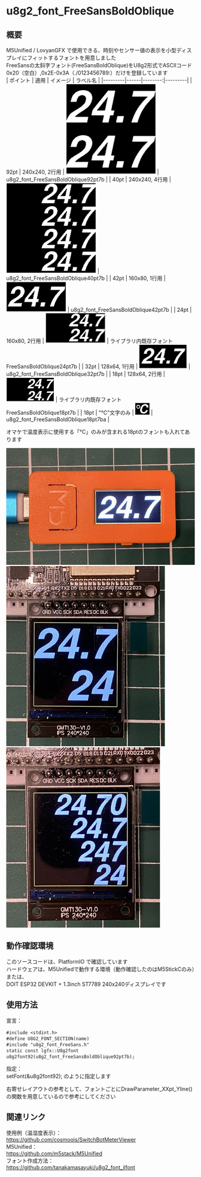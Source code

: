 # u8g2_font_FreeSansBoldOblique

## 概要

M5Unified / LovyanGFX で使用できる、時刻やセンサー値の表示を小型ディスプレイにフィットするフォントを用意しました<BR>
FreeSansの太斜字フォント(FreeSansBoldOblique)をU8g2形式でASCIIコード0x20（空白）,0x2E-0x3A（./0123456789:）だけを登録しています<BR>
| ポイント | 適用 | イメージ | ラベル名 |
|---------|------|--------:|---------|
| 92pt    | 240x240, 2行用 | ![](image/disp1.png) | u8g2_font_FreeSansBoldOblique92pt7b |
| 40pt    | 240x240, 4行用 | ![](image/disp4.png) | u8g2_font_FreeSansBoldOblique40pt7b |
| 42pt    | 160x80,  1行用 | ![](image/disp2.png) | u8g2_font_FreeSansBoldOblique42pt7b |
| 24pt    | 160x80,  2行用 | ![](image/disp5.png) | ライブラリ内既存フォント<BR>FreeSansBoldOblique24pt7b |
| 32pt    | 128x64,  1行用 | ![](image/disp3.png) | u8g2_font_FreeSansBoldOblique32pt7b |
| 18pt    | 128x64,  2行用 | ![](image/disp6.png) | ライブラリ内既存フォント<BR>FreeSansBoldOblique18pt7b |
| 18pt    | "℃"文字のみ | ![](image/do.png) | u8g2_font_FreeSansBoldOblique18pt7ba |

オマケで温度表示に使用する「℃」のみが含まれる18ptのフォントも入れてあります<BR>

![](sample1.jpg)
![](sample2.jpg)
![](sample3.jpg)

## 動作確認環境

このソースコードは、PlatformIO で確認しています<BR>
ハードウェアは、M5Unifiedで動作する環境（動作確認したのはM5StickCのみ）または、<BR>
DOIT ESP32 DEVKIT + 1.3inch ST7789 240x240ディスプレイです<BR>

## 使用方法

宣言：
```
#include <stdint.h>
#define U8G2_FONT_SECTION(name) 
#include "u8g2_font_FreeSans.h"
static const lgfx::U8g2font u8g2font92(u8g2_font_FreeSansBoldOblique92pt7b);
```
指定：<BR>
setFont(&u8g2font92); のように指定します<BR>

右寄せレイアウトの参考として、フォントごとにDrawParameter_XXpt_Yline()の関数を用意しているので参考にしてください<BR>

## 関連リンク

使用例（温湿度表示）：<BR>
https://github.com/cosmoois/SwitchBotMeterViewer<BR>
M5Unified：<BR>
https://github.com/m5stack/M5Unified<BR>
フォント作成方法：<BR>
https://github.com/tanakamasayuki/u8g2_font_ilfont<BR>
